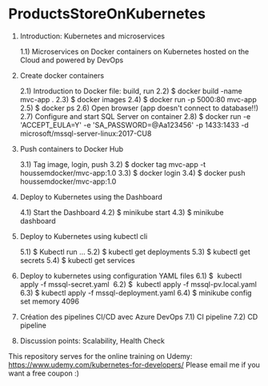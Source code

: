 # ProductsStoreOnKubernetes

1) Introduction: Kubernetes and microservices

    1.1) Microservices on Docker containers on Kubernetes hosted on the Cloud and powered by DevOps
	
2) Create docker containers
	
    2.1) Introduction to Docker file: build, run
	2.2) $ docker build -name mvc-app .
	2.3) $ docker images
	2.4) $ docker run -p 5000:80 mvc-app
	2.5) $ docker ps
	2.6) Open browser (app doesn't connect to database!!)
	2.7) Configure and start SQL Server on container
	2.8) $ docker run -e 'ACCEPT_EULA=Y' -e 'SA_PASSWORD=@Aa123456' -p 1433:1433 -d microsoft/mssql-server-linux:2017-CU8
	
3) Push containers to Docker Hub
	
    3.1) Tag image, login, push
	3.2) $ docker tag mvc-app -t houssemdocker/mvc-app:1.0
	3.3) $ docker login
	3.4) $ docker push houssemdocker/mvc-app:1.0
	
4) Deploy to Kubernetes using the Dashboard
	
    4.1) Start the Dashboard
	4.2) $ minikube start
	4.3) $ minikube dashboard
	
5) Deploy to Kubernetes using kubectl cli
	
    5.1) $ Kubectl run …
	5.2) $ kubectl get deployments
	5.3) $ kubectl get secrets
	5.4) $ kubectl get services
	
6) Deploy to kubernetes using configuration YAML files
	6.1) $  kubectl apply -f mssql-secret.yaml 
	6.2) $  kubectl apply -f mssql-pv.local.yaml 
	6.3) $ kubectl apply -f mssql-deployment.yaml
	6.4) $ minikube config set memory 4096
	
7) Création des pipelines CI/CD avec Azure DevOps
	7.1) CI pipeline
	7.2) CD pipeline
	
8) Discussion points: Scalability, Health Check


This repository serves for the online training on Udemy: https://www.udemy.com/kubernetes-for-developers/
Please email me if you want a free coupon :)
